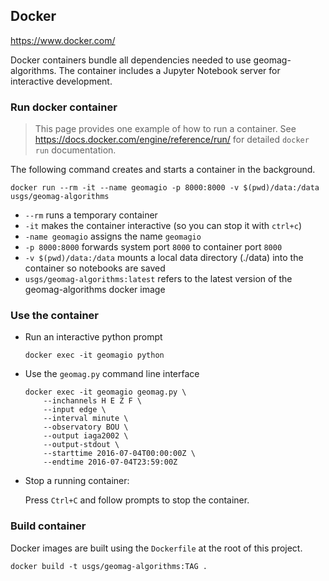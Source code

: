 ## Docker

https://www.docker.com/

Docker containers bundle all dependencies needed to use geomag-algorithms.
The container includes a Jupyter Notebook server for interactive development.

### Run docker container

> This page provides one example of how to run a container. See https://docs.docker.com/engine/reference/run/ for detailed `docker run` documentation.

The following command creates and starts a container in the background.

    docker run --rm -it --name geomagio -p 8000:8000 -v $(pwd)/data:/data usgs/geomag-algorithms

- `--rm` runs a temporary container
- `-it` makes the container interactive (so you can stop it with `ctrl+c`)
- `-name geomagio` assigns the name `geomagio`
- `-p 8000:8000` forwards system port `8000` to container port `8000`
- `-v $(pwd)/data:/data` mounts a local data directory (./data) into the container so notebooks are saved
- `usgs/geomag-algorithms:latest` refers to the
  latest version of the geomag-algorithms docker image

### Use the container

- Run an interactive python prompt

      docker exec -it geomagio python

- Use the `geomag.py` command line interface

      docker exec -it geomagio geomag.py \
          --inchannels H E Z F \
          --input edge \
          --interval minute \
          --observatory BOU \
          --output iaga2002 \
          --output-stdout \
          --starttime 2016-07-04T00:00:00Z \
          --endtime 2016-07-04T23:59:00Z

- Stop a running container:

  Press `Ctrl+C` and follow prompts to stop the container.

### Build container

Docker images are built using the `Dockerfile` at the root of this project.

    docker build -t usgs/geomag-algorithms:TAG .
